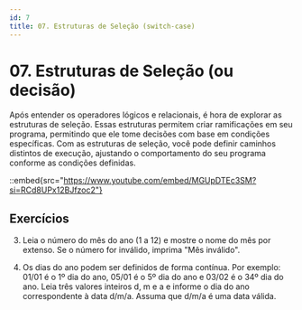 ```yaml
---
id: 7
title: 07. Estruturas de Seleção (switch-case)
---
```

# 07. Estruturas de Seleção (ou decisão)

Após entender os operadores lógicos e relacionais, é hora de explorar as estruturas de seleção. Essas estruturas permitem criar ramificações em seu programa, permitindo que ele tome decisões com base em condições específicas. Com as estruturas de seleção, você pode definir caminhos distintos de execução, ajustando o comportamento do seu programa conforme as condições definidas.

::embed{src="https://www.youtube.com/embed/MGUpDTEc3SM?si=RCd8UPx12BJfzoc2"}

## Exercícios

3.  Leia o número do mês do ano (1 a 12) e mostre o nome do mês por extenso. Se o número for
inválido, imprima "Mês inválido".

4. Os dias do ano podem ser definidos de forma contínua. Por exemplo: 01/01 é o 1º dia do ano, 05/01 é o 5º dia do ano e 03/02 é o 34º dia do ano. Leia três valores inteiros d, m e a e informe o dia do ano correspondente à data d/m/a. Assuma que d/m/a é uma data válida.
